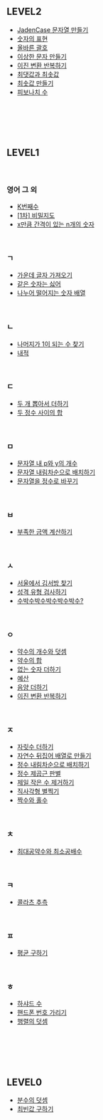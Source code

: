 
## LEVEL2
- [JadenCase 문자열 만들기](https://github.com/haeburney/PROGRAMMERS/blob/main/LEVEL2/JadenCase%20%EB%AC%B8%EC%9E%90%EC%97%B4%20%EB%A7%8C%EB%93%A4%EA%B8%B0.js) <br>
- [숫자의 표현](https://github.com/haeburney/PROGRAMMERS/blob/main/LEVEL2/%EC%88%AB%EC%9E%90%EC%9D%98%20%ED%91%9C%ED%98%84.js) <br>
- [올바른 괄호](https://github.com/haeburney/PROGRAMMERS/blob/main/LEVEL2/%EC%98%AC%EB%B0%94%EB%A5%B8%20%EA%B4%84%ED%98%B8.js) <br>
- [이상한 문자 만들기](https://github.com/haeburney/PROGRAMMERS/blob/main/LEVEL2/%EC%9D%B4%EC%83%81%ED%95%9C%20%EB%AC%B8%EC%9E%90%20%EB%A7%8C%EB%93%A4%EA%B8%B0.js) <br>
- [이진 변환 반복하기](https://github.com/haeburney/PROGRAMMERS/blob/main/LEVEL2/%EC%9D%B4%EC%A7%84%20%EB%B3%80%ED%99%98%20%EB%B0%98%EB%B3%B5%ED%95%98%EA%B8%B0.js) <br>
- [최댓값과 최솟값](https://github.com/haeburney/PROGRAMMERS/blob/main/LEVEL2/%EC%B5%9C%EB%8C%93%EA%B0%92%EA%B3%BC%20%EC%B5%9C%EC%86%9F%EA%B0%92.js) <br>
- [최솟값 만들기](https://github.com/haeburney/PROGRAMMERS/blob/main/LEVEL2/%EC%B5%9C%EC%86%9F%EA%B0%92%20%EB%A7%8C%EB%93%A4%EA%B8%B0.js) <br>
- [피보나치 수](https://github.com/haeburney/PROGRAMMERS/blob/main/LEVEL2/%ED%94%BC%EB%B3%B4%EB%82%98%EC%B9%98%20%EC%88%98.js) <br>
[]()
[]()
[]()
[]()
[]()
<br><br><br><br><br>

## LEVEL1

<br>
 
### 영어 그 외
- [K번째수](https://github.com/haeburney/PROGRAMMERS/blob/main/LEVEL1/K%EB%B2%88%EC%A7%B8%EC%88%98.js) <br>
- [[1차] 비밀지도](https://github.com/haeburney/PROGRAMMERS/blob/main/LEVEL1/%5B1%EC%B0%A8%5D%20%EB%B9%84%EB%B0%80%EC%A7%80%EB%8F%84.js) <br>
- [x만큼 간격이 있는 n개의 숫자](https://github.com/haeburney/PROGRAMMERS/blob/main/LEVEL1/x%EB%A7%8C%ED%81%BC%20%EA%B0%84%EA%B2%A9%EC%9D%B4%20%EC%9E%88%EB%8A%94%20n%EA%B0%9C%EC%9D%98%20%EC%88%AB%EC%9E%90.js) <br>

<br>
 
### ㄱ
- [가운데 글자 가져오기](https://github.com/haeburney/PROGRAMMERS/blob/main/LEVEL1/%EA%B0%80%EC%9A%B4%EB%8D%B0%20%EA%B8%80%EC%9E%90%20%EA%B0%80%EC%A0%B8%EC%98%A4%EA%B8%B0.js) <br>
- [같은 숫자는 싫어](https://github.com/haeburney/PROGRAMMERS/blob/main/LEVEL1/%EA%B0%99%EC%9D%80%20%EC%88%AB%EC%9E%90%EB%8A%94%20%EC%8B%AB%EC%96%B4.js) <br>
- [나누어 떨어지는 숫자 배열](https://github.com/haeburney/PROGRAMMERS/blob/main/LEVEL1/%EB%82%98%EB%88%84%EC%96%B4%20%EB%96%A8%EC%96%B4%EC%A7%80%EB%8A%94%20%EC%88%AB%EC%9E%90%20%EB%B0%B0%EC%97%B4.js) <br>

<br>
 

### ㄴ
- [나머지가 1이 되는 수 찾기](https://github.com/haeburney/PROGRAMMERS/blob/main/LEVEL1/%EB%82%98%EB%A8%B8%EC%A7%80%EA%B0%80%201%EC%9D%B4%20%EB%90%98%EB%8A%94%20%EC%88%98%20%EC%B0%BE%EA%B8%B0.js) <br>
- [내적](https://github.com/haeburney/PROGRAMMERS/blob/main/LEVEL1/%EB%82%B4%EC%A0%81.js) <br>


<br>
 
### ㄷ
- [두 개 뽑아서 더하기](https://github.com/haeburney/PROGRAMMERS/blob/main/LEVEL1/%EB%91%90%20%EA%B0%9C%20%EB%BD%91%EC%95%84%EC%84%9C%20%EB%8D%94%ED%95%98%EA%B8%B0.js) <br>
- [두 정수 사이의 합](https://github.com/haeburney/PROGRAMMERS/blob/main/LEVEL1/%EB%91%90%20%EC%A0%95%EC%88%98%20%EC%82%AC%EC%9D%B4%EC%9D%98%20%ED%95%A9.js) <br>


<br>
 
### ㅁ
- [문자열 내 p와 y의 개수](https://github.com/haeburney/PROGRAMMERS/blob/main/LEVEL1/%EB%AC%B8%EC%9E%90%EC%97%B4%20%EB%82%B4%20p%EC%99%80%20y%EC%9D%98%20%EA%B0%9C%EC%88%98.js) <br>
- [문자열 내림차순으로 배치하기](https://github.com/haeburney/PROGRAMMERS/blob/main/LEVEL1/%EB%AC%B8%EC%9E%90%EC%97%B4%20%EB%82%B4%EB%A6%BC%EC%B0%A8%EC%88%9C%EC%9C%BC%EB%A1%9C%20%EB%B0%B0%EC%B9%98%ED%95%98%EA%B8%B0.java) <br>
- [문자열을 정수로 바꾸기](https://github.com/haeburney/PROGRAMMERS/blob/main/LEVEL1/%EB%AC%B8%EC%9E%90%EC%97%B4%EC%9D%84%20%EC%A0%95%EC%88%98%EB%A1%9C%20%EB%B0%94%EA%BE%B8%EA%B8%B0.js) <br>

<br>
 
### ㅂ
- [부족한 금액 계산하기](https://github.com/haeburney/PROGRAMMERS/blob/main/LEVEL1/%EB%B6%80%EC%A1%B1%ED%95%9C%20%EA%B8%88%EC%95%A1%20%EA%B3%84%EC%82%B0%ED%95%98%EA%B8%B0.js) <br>

<br>
 
### ㅅ
- [서울에서 김서방 찾기](https://github.com/haeburney/PROGRAMMERS/blob/main/LEVEL1/%EC%84%9C%EC%9A%B8%EC%97%90%EC%84%9C%20%EA%B9%80%EC%84%9C%EB%B0%A9%20%EC%B0%BE%EA%B8%B0.js) <br>
- [성격 유형 검사하기](https://github.com/haeburney/PROGRAMMERS/blob/main/LEVEL1/%EC%84%B1%EA%B2%A9%20%EC%9C%A0%ED%98%95%20%EA%B2%80%EC%82%AC%ED%95%98%EA%B8%B0.js) <br>
- [수박수박수박수박수박수?](https://github.com/haeburney/PROGRAMMERS/blob/main/LEVEL1/%EC%88%98%EB%B0%95%EC%88%98%EB%B0%95%EC%88%98%EB%B0%95%EC%88%98%EB%B0%95%EC%88%98%EB%B0%95%EC%88%98%3F.js) <br>

<br>
 
### ㅇ
- [약수의 개수와 덧셈](https://github.com/haeburney/PROGRAMMERS/blob/main/LEVEL1/%EC%95%BD%EC%88%98%EC%9D%98%20%EA%B0%9C%EC%88%98%EC%99%80%20%EB%8D%A7%EC%85%88.js) <br>
- [약수의 합](https://github.com/haeburney/PROGRAMMERS/blob/main/LEVEL1/%EC%95%BD%EC%88%98%EC%9D%98%20%ED%95%A9.js) <br>
- [없는 숫자 더하기](https://github.com/haeburney/PROGRAMMERS/blob/main/LEVEL1/%EC%97%86%EB%8A%94%20%EC%88%AB%EC%9E%90%20%EB%8D%94%ED%95%98%EA%B8%B0.js) <br>
- [예산](https://github.com/haeburney/PROGRAMMERS/blob/main/LEVEL1/%EC%98%88%EC%82%B0.js) <br>
- [음양 더하기](https://github.com/haeburney/PROGRAMMERS/blob/main/LEVEL1/%EC%9D%8C%EC%96%91%20%EB%8D%94%ED%95%98%EA%B8%B0.js) <br>
- [이진 변환 반복하기](https://github.com/haeburney/PROGRAMMERS/blob/main/LEVEL1/%EC%9D%B4%EC%A7%84%20%EB%B3%80%ED%99%98%20%EB%B0%98%EB%B3%B5%ED%95%98%EA%B8%B0.js) <br>

<br>
 
### ㅈ
- [자릿수 더하기](https://github.com/haeburney/PROGRAMMERS/blob/main/LEVEL1/%EC%9E%90%EB%A6%BF%EC%88%98%20%EB%8D%94%ED%95%98%EA%B8%B0.js) <br>
- [자연수 뒤집어 배열로 만들기](https://github.com/haeburney/PROGRAMMERS/blob/main/LEVEL1/%EC%9E%90%EC%97%B0%EC%88%98%20%EB%92%A4%EC%A7%91%EC%96%B4%20%EB%B0%B0%EC%97%B4%EB%A1%9C%20%EB%A7%8C%EB%93%A4%EA%B8%B0.js) <br>
- [정수 내림차순으로 배치하기](https://github.com/haeburney/PROGRAMMERS/blob/main/LEVEL1/%EC%A0%95%EC%88%98%20%EB%82%B4%EB%A6%BC%EC%B0%A8%EC%88%9C%EC%9C%BC%EB%A1%9C%20%EB%B0%B0%EC%B9%98%ED%95%98%EA%B8%B0.js) <br>
- [정수 제곱근 판별](https://github.com/haeburney/PROGRAMMERS/blob/main/LEVEL1/%EC%A0%95%EC%88%98%20%EC%A0%9C%EA%B3%B1%EA%B7%BC%20%ED%8C%90%EB%B3%84.js) <br>
- [제일 작은 수 제거하기](https://github.com/haeburney/PROGRAMMERS/blob/main/LEVEL1/%EC%A0%9C%EC%9D%BC%20%EC%9E%91%EC%9D%80%20%EC%88%98%20%EC%A0%9C%EA%B1%B0%ED%95%98%EA%B8%B0.js) <br>
- [직사각형 별찍기](https://github.com/haeburney/PROGRAMMERS/blob/main/LEVEL1/%EC%A7%81%EC%82%AC%EA%B0%81%ED%98%95%20%EB%B3%84%EC%B0%8D%EA%B8%B0.js) <br>
- [짝수와 홀수](https://github.com/haeburney/PROGRAMMERS/blob/main/LEVEL1/%EC%A7%9D%EC%88%98%EC%99%80%20%ED%99%80%EC%88%98.js) <br>

<br>
 
### ㅊ
- [최대공약수와 최소공배수](https://github.com/haeburney/PROGRAMMERS/blob/main/LEVEL1/%EC%B5%9C%EB%8C%80%EA%B3%B5%EC%95%BD%EC%88%98%EC%99%80%20%EC%B5%9C%EC%86%8C%EA%B3%B5%EB%B0%B0%EC%88%98.js) <br>

<br>
 
### ㅋ
- [콜라츠 추측](https://github.com/haeburney/PROGRAMMERS/blob/main/LEVEL1/%EC%BD%9C%EB%9D%BC%EC%B8%A0%20%EC%B6%94%EC%B8%A1.js) <br>


<br>
 
### ㅍ
- [평균 구하기](https://github.com/haeburney/PROGRAMMERS/blob/main/LEVEL1/%ED%8F%89%EA%B7%A0%20%EA%B5%AC%ED%95%98%EA%B8%B0.js) <br>

<br>
 
### ㅎ
- [하샤드 수](https://github.com/haeburney/PROGRAMMERS/blob/main/LEVEL1/%ED%95%98%EC%83%A4%EB%93%9C%20%EC%88%98.js) <br>
- [핸드폰 번호 가리기](https://github.com/haeburney/PROGRAMMERS/blob/main/LEVEL1/%ED%95%B8%EB%93%9C%ED%8F%B0%20%EB%B2%88%ED%98%B8%20%EA%B0%80%EB%A6%AC%EA%B8%B0.js) <br>
- [행렬의 덧셈](https://github.com/haeburney/PROGRAMMERS/blob/main/LEVEL1/%ED%96%89%EB%A0%AC%EC%9D%98%20%EB%8D%A7%EC%85%88.js) <br>
[]()
[]()
[]()
[]()
[]()
<br><br><br><br><br>

## LEVEL0
- [분수의 덧셈](https://github.com/haeburney/PROGRAMMERS/blob/main/LEVEL0/%EB%B6%84%EC%88%98%EC%9D%98%20%EB%8D%A7%EC%85%88.js) <br>
- [최빈값 구하기](https://github.com/haeburney/PROGRAMMERS/blob/main/LEVEL0/%EC%B5%9C%EB%B9%88%EA%B0%92%20%EA%B5%AC%ED%95%98%EA%B8%B0.js) <br>
[]()
[]()
[]()
[]()
[]()
[]()
<br><br><br><br><br>
